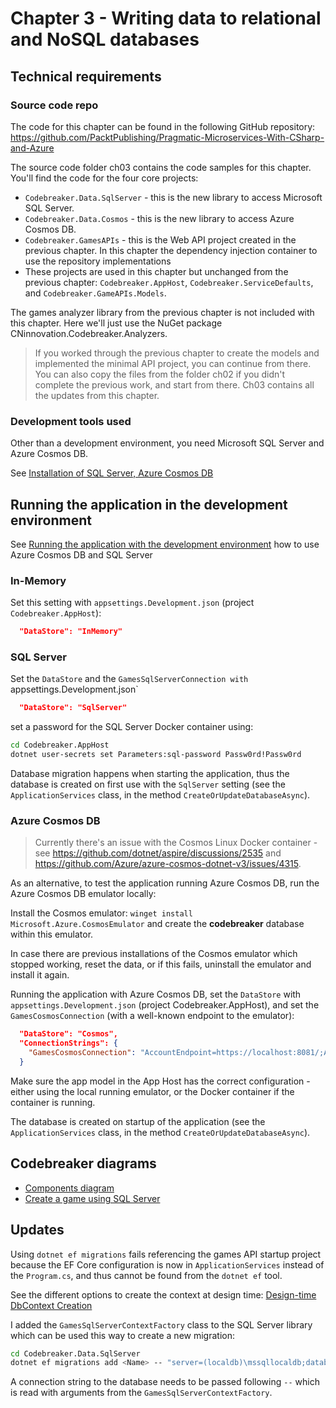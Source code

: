 # Chapter 3 - Writing data to relational and NoSQL databases

## Technical requirements

### Source code repo

The code for this chapter can be found in the following GitHub repository: https://github.com/PacktPublishing/Pragmatic-Microservices-With-CSharp-and-Azure

The source code folder ch03 contains the code samples for this chapter. You'll find the code for the four core projects:

* `Codebreaker.Data.SqlServer` - this is the new library to access Microsoft SQL Server.
* `Codebreaker.Data.Cosmos` - this is the new library to access Azure Cosmos DB.
* `Codebreaker.GamesAPIs` - this is the Web API project created in the previous chapter. In this chapter the dependency injection container to use the repository implementations 
* These projects are used in this chapter but unchanged from the previous chapter: `Codebreaker.AppHost`, `Codebreaker.ServiceDefaults`, and `Codebreaker.GameAPIs.Models`.

The games analyzer library from the previous chapter is not included with this chapter. Here we'll just use the NuGet package CNinnovation.Codebreaker.Analyzers.

> If you worked through the previous chapter to create the models and implemented the minimal API project, you can continue from there.  You can also copy the files from the folder ch02 if you didn't complete the previous work, and start from there. Ch03 contains all the updates from this chapter.

### Development tools used

Other than a development environment, you need Microsoft SQL Server and Azure Cosmos DB. 

See [Installation of SQL Server, Azure Cosmos DB](../installation.md)

## Running the application in the development environment

See [Running the application with the development environment](../RunDevEnvironment.md) how to use Azure Cosmos DB and SQL Server

### In-Memory

Set this setting with `appsettings.Development.json` (project `Codebreaker.AppHost`):

```json
  "DataStore": "InMemory"
```

### SQL Server

Set the `DataStore` and the `GamesSqlServerConnection with `appsettings.Development.json`

```json
  "DataStore": "SqlServer"
```

set a password for the SQL Server Docker container using:

```bash
cd Codebreaker.AppHost
dotnet user-secrets set Parameters:sql-password Passw0rd!Passw0rd
```

Database migration happens when starting the application, thus the database is created on first use with the `SqlServer` setting (see the `ApplicationServices` class, in the method `CreateOrUpdateDatabaseAsync`).

### Azure Cosmos DB

> Currently there's an issue with the Cosmos Linux Docker container - see https://github.com/dotnet/aspire/discussions/2535 and https://github.com/Azure/azure-cosmos-dotnet-v3/issues/4315.

As an alternative, to test the application running Azure Cosmos DB, run the Azure Cosmos DB emulator locally:

Install the Cosmos emulator: `winget install Microsoft.Azure.CosmosEmulator` and create the **codebreaker** database within this emulator.

In case there are previous installations of the Cosmos emulator which stopped working, reset the data, or if this fails, uninstall the emulator and install it again.

Running the application with Azure Cosmos DB, set the `DataStore` with `appsettings.Development.json` (project Codebreaker.AppHost), and set the `GamesCosmosConnection` (with a well-known endpoint to the emulator):

```json
  "DataStore": "Cosmos",
  "ConnectionStrings": {
    "GamesCosmosConnection": "AccountEndpoint=https://localhost:8081/;AccountKey=C2y6yDjf5/R+ob0N8A7Cgv30VRDJIWEHLM+4QDU5DE2nQ9nDuVTqobD4b8mGGyPMbIZnqyMsEcaGQy67XIw/Jw==;"
  }
```

Make sure the app model in the App Host has the correct configuration - either using the local running emulator, or the Docker container if the container is running.

The database is created on startup of the application (see the `ApplicationServices` class, in the method `CreateOrUpdateDatabaseAsync`).

## Codebreaker diagrams

* [Components diagram](components.drawio)
* [Create a game using SQL Server](CreateAGameWithSQLServer.md)

## Updates

Using `dotnet ef migrations` fails referencing the games API startup project because the EF Core configuration is now in `ApplicationServices` instead of the `Program.cs`, and thus cannot be found from the `dotnet ef` tool.

See the different options to create the context at design time: [Design-time DbContext Creation](https://learn.microsoft.com/en-us/ef/core/cli/dbcontext-creation)

I added the `GamesSqlServerContextFactory` class to the SQL Server library which can be used this way to create a new migration:

```bash
cd Codebreaker.Data.SqlServer
dotnet ef migrations add <Name> -- "server=(localdb)\mssqllocaldb;database=Test;trusted_connection=true"
```

A connection string to the database needs to be passed following `--` which is read with arguments from the `GamesSqlServerContextFactory`.
